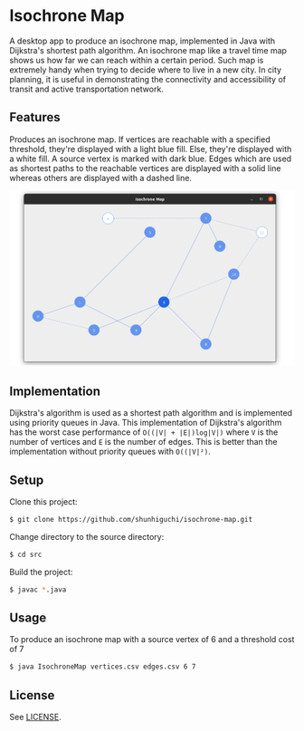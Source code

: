 # Isochrone Map

A desktop app to produce an isochrone map, implemented in Java with Dijkstra's shortest path algorithm. An isochrone map like a travel time map shows us how far we can reach within a certain period. Such map is extremely handy when trying to decide where to live in a new city. In city planning, it is useful in demonstrating the connectivity and accessibility of transit and active transportation network.

## Features

Produces an isochrone map. If vertices are reachable with a specified threshold, they're displayed with a light blue fill. Else, they're displayed with a white fill. A source vertex is marked with dark blue. Edges which are used as shortest paths to the reachable vertices are displayed with a solid line whereas others are displayed with a dashed line.

![Screenshot of a sample isochrone map](/img/sample-isochrone-map.png "Sample isochrone map")

## Implementation

Dijkstra's algorithm is used as a shortest path algorithm and is implemented using priority queues in Java. This implementation of Dijkstra's algorithm has the worst case performance of `Ο((|V| + |E|)log|V|)` where `V` is the number of vertices and `E` is the number of edges. This is better than the implementation without priority queues with `Ο((|V|²)`.

## Setup

Clone this project:

```bash
$ git clone https://github.com/shunhiguchi/isochrone-map.git
```

Change directory to the source directory:

```bash
$ cd src
```

Build the project:

```bash
$ javac *.java
```

## Usage

To produce an isochrone map with a source vertex of 6 and a threshold cost of 7

```bash
$ java IsochroneMap vertices.csv edges.csv 6 7
```

## License

See [LICENSE](/LICENSE).
